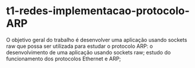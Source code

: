 # t1-redes-implementacao-protocolo-ARP
O objetivo geral do trabalho é desenvolver uma aplicação usando sockets raw que possa ser
utilizada para estudar o protocolo ARP:
 o desenvolvimento de uma aplicação usando sockets raw;
 estudo do funcionamento dos protocolos Ethernet e ARP;
